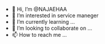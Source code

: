 - 👋 Hi, I’m @NAJAEHAA
- 👀 I’m interested in service maneger
- 🌱 I’m currently learning ...
- 💞️ I’m looking to collaborate on ...
- 📫 How to reach me ...

<!---
NAJAEHAA/NAJAEHAA is a ✨ special ✨ repository because its `README.md` (this file) appears on your GitHub profile.
You can click the Preview link to take a look at your changes.
--->
